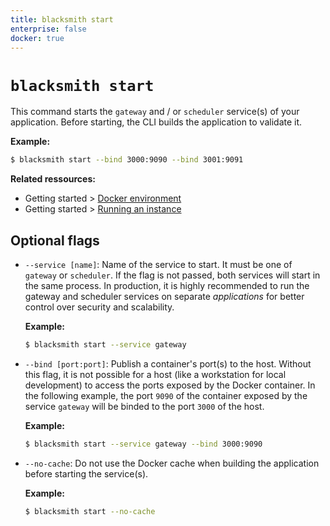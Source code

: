 ```yaml
---
title: blacksmith start
enterprise: false
docker: true
---
```


# `blacksmith start`

This command starts the `gateway` and / or `scheduler` service(s) of your application.
Before starting, the CLI builds the application to validate it.

**Example:**
```bash
$ blacksmith start --bind 3000:9090 --bind 3001:9091

```

**Related ressources:**
- Getting started >
  [Docker environment](/blacksmith/start/firstapp/docker)
- Getting started >
  [Running an instance](/blacksmith/start/firstapp/run)

## Optional flags

- `--service [name]`: Name of the service to start. It must be one of `gateway`
  or `scheduler`. If the flag is not passed, both services will start in the
  same process. In production, it is highly recommended to run the gateway and
  scheduler services on separate *applications* for better control over security
  and scalability.

  **Example:**
  ```bash
  $ blacksmith start --service gateway

  ```

- `--bind [port:port]`: Publish a container's port(s) to the host. Without this
  flag, it is not possible for a host (like a workstation for local development)
  to access the ports exposed by the Docker container. In the following example,
  the port `9090` of the container exposed by the service `gateway` will be binded
  to the port `3000` of the host.

  **Example:**
  ```bash
  $ blacksmith start --service gateway --bind 3000:9090

  ```

- `--no-cache`: Do not use the Docker cache when building the application before
  starting the service(s).

  **Example:**
  ```bash
  $ blacksmith start --no-cache

  ```
